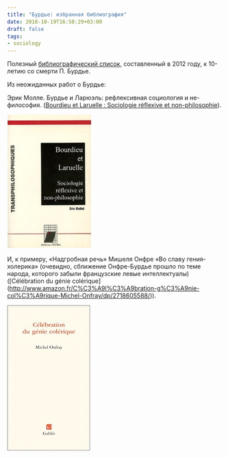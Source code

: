 ```yaml
---
title: "Бурдье: избранная библиография"
date: 2018-10-19T16:58:29+03:00
draft: false
tags:
- sociology
---
```

Полезный [библиографический список](http://www.bnf.fr/documents/biblio_bourdieu.pdf), составленный в 2012 году, к 10-летию со смерти П. Бурдье.

Из неожиданных работ о Бурдье:

Эрик Молле. Бурдье и Ларюэль: рефлексивная социология и не-философия. ([Bourdieu et Laruelle : Sociologie réflexive et non-philosophie](http://www.amazon.fr/Bourdieu-Laruelle-Sociologie-r%C3%A9flexive-non-philosophie/dp/2847430024)).

![картинка](bourdielaruelle.jpg)

И, к примеру, «Надгробная речь» Мишеля Онфре «Во славу гения-холерика» (очевидно, сближение Онфре-Бурдье прошло по теме народа, которого забыли французские левые интеллектуалы) ([Célébration du génie colérique] (http://www.amazon.fr/C%C3%A9l%C3%A9bration-g%C3%A9nie-col%C3%A9rique-Michel-Onfray/dp/2718605588/)).

![картинка](onfray.jpg)